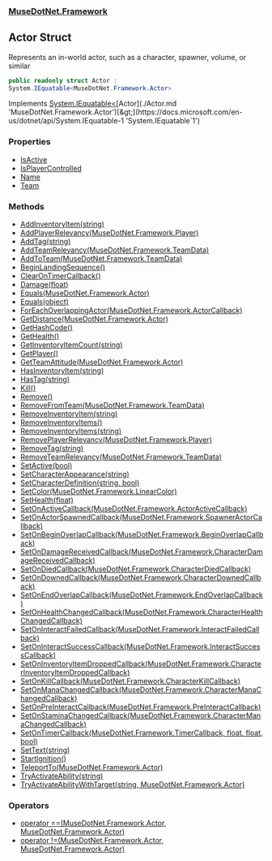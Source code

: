 ### [MuseDotNet.Framework](./MuseDotNet-Framework.md 'MuseDotNet.Framework')
## Actor Struct
Represents an in-world actor, such as a character, spawner, volume, or similar  
```csharp
public readonly struct Actor :
System.IEquatable<MuseDotNet.Framework.Actor>
```
Implements [System.IEquatable&lt;](https://docs.microsoft.com/en-us/dotnet/api/System.IEquatable-1 'System.IEquatable`1')[Actor](./Actor.md 'MuseDotNet.Framework.Actor')[&gt;](https://docs.microsoft.com/en-us/dotnet/api/System.IEquatable-1 'System.IEquatable`1')  
### Properties
- [IsActive](./Actor-IsActive.md 'MuseDotNet.Framework.Actor.IsActive')
- [IsPlayerControlled](./Actor-IsPlayerControlled.md 'MuseDotNet.Framework.Actor.IsPlayerControlled')
- [Name](./Actor-Name.md 'MuseDotNet.Framework.Actor.Name')
- [Team](./Actor-Team.md 'MuseDotNet.Framework.Actor.Team')
### Methods
- [AddInventoryItem(string)](./Actor-AddInventoryItem(string).md 'MuseDotNet.Framework.Actor.AddInventoryItem(string)')
- [AddPlayerRelevancy(MuseDotNet.Framework.Player)](./Actor-AddPlayerRelevancy(Player).md 'MuseDotNet.Framework.Actor.AddPlayerRelevancy(MuseDotNet.Framework.Player)')
- [AddTag(string)](./Actor-AddTag(string).md 'MuseDotNet.Framework.Actor.AddTag(string)')
- [AddTeamRelevancy(MuseDotNet.Framework.TeamData)](./Actor-AddTeamRelevancy(TeamData).md 'MuseDotNet.Framework.Actor.AddTeamRelevancy(MuseDotNet.Framework.TeamData)')
- [AddToTeam(MuseDotNet.Framework.TeamData)](./Actor-AddToTeam(TeamData).md 'MuseDotNet.Framework.Actor.AddToTeam(MuseDotNet.Framework.TeamData)')
- [BeginLandingSequence()](./Actor-BeginLandingSequence().md 'MuseDotNet.Framework.Actor.BeginLandingSequence()')
- [ClearOnTimerCallback()](./Actor-ClearOnTimerCallback().md 'MuseDotNet.Framework.Actor.ClearOnTimerCallback()')
- [Damage(float)](./Actor-Damage(float).md 'MuseDotNet.Framework.Actor.Damage(float)')
- [Equals(MuseDotNet.Framework.Actor)](./Actor-Equals(Actor).md 'MuseDotNet.Framework.Actor.Equals(MuseDotNet.Framework.Actor)')
- [Equals(object)](./Actor-Equals(object).md 'MuseDotNet.Framework.Actor.Equals(object)')
- [ForEachOverlappingActor(MuseDotNet.Framework.ActorCallback)](./Actor-ForEachOverlappingActor(ActorCallback).md 'MuseDotNet.Framework.Actor.ForEachOverlappingActor(MuseDotNet.Framework.ActorCallback)')
- [GetDistance(MuseDotNet.Framework.Actor)](./Actor-GetDistance(Actor).md 'MuseDotNet.Framework.Actor.GetDistance(MuseDotNet.Framework.Actor)')
- [GetHashCode()](./Actor-GetHashCode().md 'MuseDotNet.Framework.Actor.GetHashCode()')
- [GetHealth()](./Actor-GetHealth().md 'MuseDotNet.Framework.Actor.GetHealth()')
- [GetInventoryItemCount(string)](./Actor-GetInventoryItemCount(string).md 'MuseDotNet.Framework.Actor.GetInventoryItemCount(string)')
- [GetPlayer()](./Actor-GetPlayer().md 'MuseDotNet.Framework.Actor.GetPlayer()')
- [GetTeamAttitude(MuseDotNet.Framework.Actor)](./Actor-GetTeamAttitude(Actor).md 'MuseDotNet.Framework.Actor.GetTeamAttitude(MuseDotNet.Framework.Actor)')
- [HasInventoryItem(string)](./Actor-HasInventoryItem(string).md 'MuseDotNet.Framework.Actor.HasInventoryItem(string)')
- [HasTag(string)](./Actor-HasTag(string).md 'MuseDotNet.Framework.Actor.HasTag(string)')
- [Kill()](./Actor-Kill().md 'MuseDotNet.Framework.Actor.Kill()')
- [Remove()](./Actor-Remove().md 'MuseDotNet.Framework.Actor.Remove()')
- [RemoveFromTeam(MuseDotNet.Framework.TeamData)](./Actor-RemoveFromTeam(TeamData).md 'MuseDotNet.Framework.Actor.RemoveFromTeam(MuseDotNet.Framework.TeamData)')
- [RemoveInventoryItem(string)](./Actor-RemoveInventoryItem(string).md 'MuseDotNet.Framework.Actor.RemoveInventoryItem(string)')
- [RemoveInventoryItems()](./Actor-RemoveInventoryItems().md 'MuseDotNet.Framework.Actor.RemoveInventoryItems()')
- [RemoveInventoryItems(string)](./Actor-RemoveInventoryItems(string).md 'MuseDotNet.Framework.Actor.RemoveInventoryItems(string)')
- [RemovePlayerRelevancy(MuseDotNet.Framework.Player)](./Actor-RemovePlayerRelevancy(Player).md 'MuseDotNet.Framework.Actor.RemovePlayerRelevancy(MuseDotNet.Framework.Player)')
- [RemoveTag(string)](./Actor-RemoveTag(string).md 'MuseDotNet.Framework.Actor.RemoveTag(string)')
- [RemoveTeamRelevancy(MuseDotNet.Framework.TeamData)](./Actor-RemoveTeamRelevancy(TeamData).md 'MuseDotNet.Framework.Actor.RemoveTeamRelevancy(MuseDotNet.Framework.TeamData)')
- [SetActive(bool)](./Actor-SetActive(bool).md 'MuseDotNet.Framework.Actor.SetActive(bool)')
- [SetCharacterAppearance(string)](./Actor-SetCharacterAppearance(string).md 'MuseDotNet.Framework.Actor.SetCharacterAppearance(string)')
- [SetCharacterDefinition(string, bool)](./Actor-SetCharacterDefinition(string_bool).md 'MuseDotNet.Framework.Actor.SetCharacterDefinition(string, bool)')
- [SetColor(MuseDotNet.Framework.LinearColor)](./Actor-SetColor(LinearColor).md 'MuseDotNet.Framework.Actor.SetColor(MuseDotNet.Framework.LinearColor)')
- [SetHealth(float)](./Actor-SetHealth(float).md 'MuseDotNet.Framework.Actor.SetHealth(float)')
- [SetOnActiveCallback(MuseDotNet.Framework.ActorActiveCallback)](./Actor-SetOnActiveCallback(ActorActiveCallback).md 'MuseDotNet.Framework.Actor.SetOnActiveCallback(MuseDotNet.Framework.ActorActiveCallback)')
- [SetOnActorSpawnedCallback(MuseDotNet.Framework.SpawnerActorCallback)](./Actor-SetOnActorSpawnedCallback(SpawnerActorCallback).md 'MuseDotNet.Framework.Actor.SetOnActorSpawnedCallback(MuseDotNet.Framework.SpawnerActorCallback)')
- [SetOnBeginOverlapCallback(MuseDotNet.Framework.BeginOverlapCallback)](./Actor-SetOnBeginOverlapCallback(BeginOverlapCallback).md 'MuseDotNet.Framework.Actor.SetOnBeginOverlapCallback(MuseDotNet.Framework.BeginOverlapCallback)')
- [SetOnDamageReceivedCallback(MuseDotNet.Framework.CharacterDamageReceivedCallback)](./Actor-SetOnDamageReceivedCallback(CharacterDamageReceivedCallback).md 'MuseDotNet.Framework.Actor.SetOnDamageReceivedCallback(MuseDotNet.Framework.CharacterDamageReceivedCallback)')
- [SetOnDiedCallback(MuseDotNet.Framework.CharacterDiedCallback)](./Actor-SetOnDiedCallback(CharacterDiedCallback).md 'MuseDotNet.Framework.Actor.SetOnDiedCallback(MuseDotNet.Framework.CharacterDiedCallback)')
- [SetOnDownedCallback(MuseDotNet.Framework.CharacterDownedCallback)](./Actor-SetOnDownedCallback(CharacterDownedCallback).md 'MuseDotNet.Framework.Actor.SetOnDownedCallback(MuseDotNet.Framework.CharacterDownedCallback)')
- [SetOnEndOverlapCallback(MuseDotNet.Framework.EndOverlapCallback)](./Actor-SetOnEndOverlapCallback(EndOverlapCallback).md 'MuseDotNet.Framework.Actor.SetOnEndOverlapCallback(MuseDotNet.Framework.EndOverlapCallback)')
- [SetOnHealthChangedCallback(MuseDotNet.Framework.CharacterHealthChangedCallback)](./Actor-SetOnHealthChangedCallback(CharacterHealthChangedCallback).md 'MuseDotNet.Framework.Actor.SetOnHealthChangedCallback(MuseDotNet.Framework.CharacterHealthChangedCallback)')
- [SetOnInteractFailedCallback(MuseDotNet.Framework.InteractFailedCallback)](./Actor-SetOnInteractFailedCallback(InteractFailedCallback).md 'MuseDotNet.Framework.Actor.SetOnInteractFailedCallback(MuseDotNet.Framework.InteractFailedCallback)')
- [SetOnInteractSuccessCallback(MuseDotNet.Framework.InteractSuccessCallback)](./Actor-SetOnInteractSuccessCallback(InteractSuccessCallback).md 'MuseDotNet.Framework.Actor.SetOnInteractSuccessCallback(MuseDotNet.Framework.InteractSuccessCallback)')
- [SetOnInventoryItemDroppedCallback(MuseDotNet.Framework.CharacterInventoryItemDroppedCallback)](./Actor-SetOnInventoryItemDroppedCallback(CharacterInventoryItemDroppedCallback).md 'MuseDotNet.Framework.Actor.SetOnInventoryItemDroppedCallback(MuseDotNet.Framework.CharacterInventoryItemDroppedCallback)')
- [SetOnKillCallback(MuseDotNet.Framework.CharacterKillCallback)](./Actor-SetOnKillCallback(CharacterKillCallback).md 'MuseDotNet.Framework.Actor.SetOnKillCallback(MuseDotNet.Framework.CharacterKillCallback)')
- [SetOnManaChangedCallback(MuseDotNet.Framework.CharacterManaChangedCallback)](./Actor-SetOnManaChangedCallback(CharacterManaChangedCallback).md 'MuseDotNet.Framework.Actor.SetOnManaChangedCallback(MuseDotNet.Framework.CharacterManaChangedCallback)')
- [SetOnPreInteractCallback(MuseDotNet.Framework.PreInteractCallback)](./Actor-SetOnPreInteractCallback(PreInteractCallback).md 'MuseDotNet.Framework.Actor.SetOnPreInteractCallback(MuseDotNet.Framework.PreInteractCallback)')
- [SetOnStaminaChangedCallback(MuseDotNet.Framework.CharacterManaChangedCallback)](./Actor-SetOnStaminaChangedCallback(CharacterManaChangedCallback).md 'MuseDotNet.Framework.Actor.SetOnStaminaChangedCallback(MuseDotNet.Framework.CharacterManaChangedCallback)')
- [SetOnTimerCallback(MuseDotNet.Framework.TimerCallback, float, float, bool)](./Actor-SetOnTimerCallback(TimerCallback_float_float_bool).md 'MuseDotNet.Framework.Actor.SetOnTimerCallback(MuseDotNet.Framework.TimerCallback, float, float, bool)')
- [SetText(string)](./Actor-SetText(string).md 'MuseDotNet.Framework.Actor.SetText(string)')
- [StartIgnition()](./Actor-StartIgnition().md 'MuseDotNet.Framework.Actor.StartIgnition()')
- [TeleportTo(MuseDotNet.Framework.Actor)](./Actor-TeleportTo(Actor).md 'MuseDotNet.Framework.Actor.TeleportTo(MuseDotNet.Framework.Actor)')
- [TryActivateAbility(string)](./Actor-TryActivateAbility(string).md 'MuseDotNet.Framework.Actor.TryActivateAbility(string)')
- [TryActivateAbilityWithTarget(string, MuseDotNet.Framework.Actor)](./Actor-TryActivateAbilityWithTarget(string_Actor).md 'MuseDotNet.Framework.Actor.TryActivateAbilityWithTarget(string, MuseDotNet.Framework.Actor)')
### Operators
- [operator ==(MuseDotNet.Framework.Actor, MuseDotNet.Framework.Actor)](./Actor-op_Equality(Actor_Actor).md 'MuseDotNet.Framework.Actor.op_Equality(MuseDotNet.Framework.Actor, MuseDotNet.Framework.Actor)')
- [operator !=(MuseDotNet.Framework.Actor, MuseDotNet.Framework.Actor)](./Actor-op_Inequality(Actor_Actor).md 'MuseDotNet.Framework.Actor.op_Inequality(MuseDotNet.Framework.Actor, MuseDotNet.Framework.Actor)')
